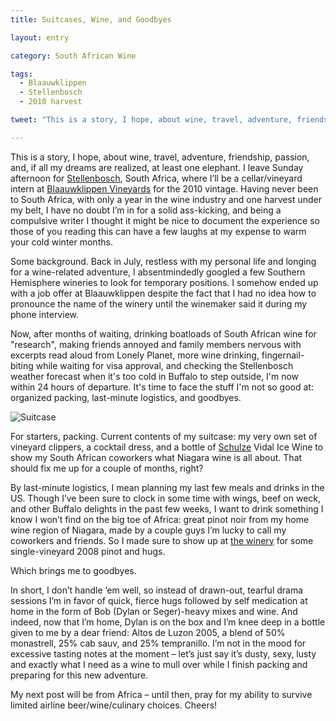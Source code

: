 ```yaml
---
title: Suitcases, Wine, and Goodbyes

layout: entry

category: South African Wine

tags:
  - Blaauwklippen
  - Stellenbosch
  - 2010 harvest

tweet: "This is a story, I hope, about wine, travel, adventure, friendship, passion, and, if all my dreams are realized, at least one elephant."

---
```


This is a story, I hope, about wine, travel, adventure, friendship, passion, and, if all my dreams are realized, at least one elephant. I leave Sunday afternoon for [Stellenbosch](http://en.wikipedia.org/wiki/Stellenbosch), South Africa, where I’ll be a cellar/vineyard intern at [Blaauwklippen Vineyards](http://www.blaauwklippen.com/) for the 2010 vintage. Having never been to South Africa, with only a year in the wine industry and one harvest under my belt, I have no doubt I’m in for a solid ass-kicking, and being a compulsive writer I thought it might be nice to document the experience so those of you reading this can have a few laughs at my expense to warm your cold winter months.

Some background. Back in July, restless with my personal life and longing for a wine-related adventure, I absentmindedly googled a few Southern Hemisphere wineries to look for temporary positions. I somehow ended up with a job offer at Blaauwklippen despite the fact that I had no idea how to pronounce the name of the winery until the winemaker said it during my phone interview.

Now, after months of waiting, drinking boatloads of South African wine for "research", making friends annoyed and family members nervous with excerpts read aloud from Lonely Planet, more wine drinking, fingernail-biting while waiting for visa approval, and checking the Stellenbosch weather forecast when it's too cold in Buffalo to step outside, I'm now within 24 hours of departure. It's time to face the stuff I'm not so good at: organized packing, last-minute logistics, and goodbyes.

![Suitcase](/photos/Suitcase.jpg "Suitcase with wine book, sandals, vineyard clippers, and a bottle of ice wine")

For starters, packing. Current contents of my suitcase: my very own set of vineyard clippers, a cocktail dress, and a bottle of [Schulze](http://schulzewines.com/) Vidal Ice Wine to show my South African coworkers what Niagara wine is all about. That should fix me up for a couple of months, right?

By last-minute logistics, I mean planning my last few meals and drinks in the US. Though I’ve been sure to clock in some time with wings, beef on weck, and other Buffalo delights in the past few weeks, I want to drink something I know I won’t find on the big toe of Africa: great pinot noir from my home wine region of Niagara, made by a couple guys I’m lucky to call my coworkers and friends. So I made sure to show up at [the winery](http://www.freedomrunwinery.com/) for some single-vineyard 2008 pinot and hugs.

Which brings me to goodbyes.

In short, I don’t handle ’em well, so instead of drawn-out, tearful drama sessions I’m in favor of quick, fierce hugs followed by self medication at home in the form of Bob (Dylan or Seger)-heavy mixes and wine. And indeed, now that I’m home, Dylan is on the box and I’m knee deep in a bottle given to me by a dear friend: Altos de Luzon 2005, a blend of 50% monastrell, 25% cab sauv, and 25% tempranillo. I’m not in the mood for excessive tasting notes at the moment – let’s just say it’s dusty, sexy, lusty and exactly what I need as a wine to mull over while I finish packing and preparing for this new adventure.

 My next post will be from Africa – until then, pray for my ability to survive limited airline beer/wine/culinary choices. Cheers!

